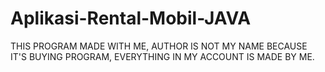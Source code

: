 # Aplikasi-Rental-Mobil-JAVA



THIS PROGRAM MADE WITH ME, AUTHOR IS NOT MY NAME BECAUSE IT'S BUYING PROGRAM, EVERYTHING IN MY ACCOUNT IS MADE BY ME.
